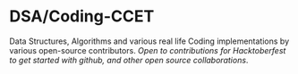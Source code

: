 # DSA/Coding-CCET
Data Structures, Algorithms and various real life Coding implementations by various open-source contributors. 
*Open to contributions for Hacktoberfest to get started with github, and other open source collaborations*.
